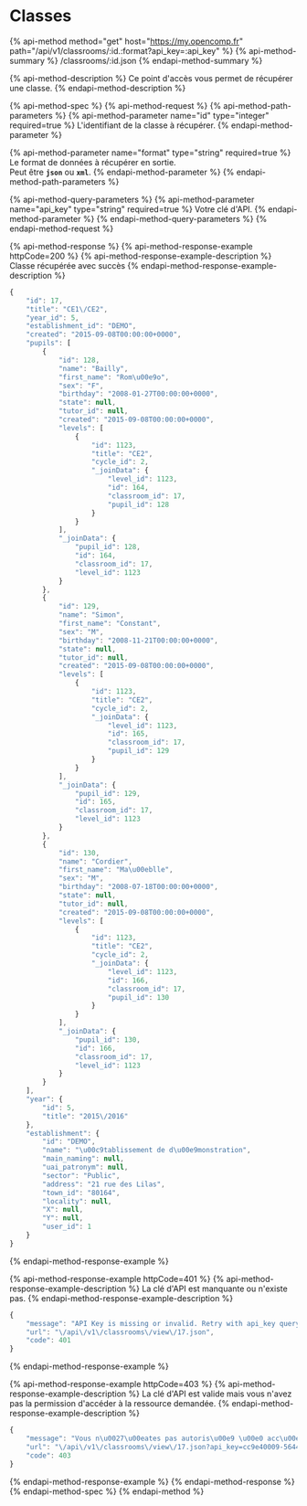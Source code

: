 # Classes

{% api-method method="get" host="https://my.opencomp.fr" path="/api/v1/classrooms/:id.:format?api\_key=:api\_key" %}
{% api-method-summary %}
/classrooms/:id.json
{% endapi-method-summary %}

{% api-method-description %}
Ce point d'accès vous permet de récupérer une classe.
{% endapi-method-description %}

{% api-method-spec %}
{% api-method-request %}
{% api-method-path-parameters %}
{% api-method-parameter name="id" type="integer" required=true %}
L'identifiant de la classe à récupérer.
{% endapi-method-parameter %}

{% api-method-parameter name="format" type="string" required=true %}
Le format de données à récupérer en sortie.  
Peut être **`json`** ou **`xml`**.
{% endapi-method-parameter %}
{% endapi-method-path-parameters %}

{% api-method-query-parameters %}
{% api-method-parameter name="api\_key" type="string" required=true %}
Votre clé d'API.
{% endapi-method-parameter %}
{% endapi-method-query-parameters %}
{% endapi-method-request %}

{% api-method-response %}
{% api-method-response-example httpCode=200 %}
{% api-method-response-example-description %}
Classe récupérée avec succès
{% endapi-method-response-example-description %}

```javascript
{
    "id": 17,
    "title": "CE1\/CE2",
    "year_id": 5,
    "establishment_id": "DEMO",
    "created": "2015-09-08T00:00:00+0000",
    "pupils": [
        {
            "id": 128,
            "name": "Bailly",
            "first_name": "Rom\u00e9o",
            "sex": "F",
            "birthday": "2008-01-27T00:00:00+0000",
            "state": null,
            "tutor_id": null,
            "created": "2015-09-08T00:00:00+0000",
            "levels": [
                {
                    "id": 1123,
                    "title": "CE2",
                    "cycle_id": 2,
                    "_joinData": {
                        "level_id": 1123,
                        "id": 164,
                        "classroom_id": 17,
                        "pupil_id": 128
                    }
                }
            ],
            "_joinData": {
                "pupil_id": 128,
                "id": 164,
                "classroom_id": 17,
                "level_id": 1123
            }
        },
        {
            "id": 129,
            "name": "Simon",
            "first_name": "Constant",
            "sex": "M",
            "birthday": "2008-11-21T00:00:00+0000",
            "state": null,
            "tutor_id": null,
            "created": "2015-09-08T00:00:00+0000",
            "levels": [
                {
                    "id": 1123,
                    "title": "CE2",
                    "cycle_id": 2,
                    "_joinData": {
                        "level_id": 1123,
                        "id": 165,
                        "classroom_id": 17,
                        "pupil_id": 129
                    }
                }
            ],
            "_joinData": {
                "pupil_id": 129,
                "id": 165,
                "classroom_id": 17,
                "level_id": 1123
            }
        },
        {
            "id": 130,
            "name": "Cordier",
            "first_name": "Ma\u00eblle",
            "sex": "M",
            "birthday": "2008-07-18T00:00:00+0000",
            "state": null,
            "tutor_id": null,
            "created": "2015-09-08T00:00:00+0000",
            "levels": [
                {
                    "id": 1123,
                    "title": "CE2",
                    "cycle_id": 2,
                    "_joinData": {
                        "level_id": 1123,
                        "id": 166,
                        "classroom_id": 17,
                        "pupil_id": 130
                    }
                }
            ],
            "_joinData": {
                "pupil_id": 130,
                "id": 166,
                "classroom_id": 17,
                "level_id": 1123
            }
        }
    ],
    "year": {
        "id": 5,
        "title": "2015\/2016"
    },
    "establishment": {
        "id": "DEMO",
        "name": "\u00c9tablissement de d\u00e9monstration",
        "main_naming": null,
        "uai_patronym": null,
        "sector": "Public",
        "address": "21 rue des Lilas",
        "town_id": "80164",
        "locality": null,
        "X": null,
        "Y": null,
        "user_id": 1
    }
}
```
{% endapi-method-response-example %}

{% api-method-response-example httpCode=401 %}
{% api-method-response-example-description %}
La clé d'API est manquante ou n'existe pas.
{% endapi-method-response-example-description %}

```javascript
{
    "message": "API Key is missing or invalid. Retry with api_key query parameter.",
    "url": "\/api\/v1\/classrooms\/view\/17.json",
    "code": 401
}
```
{% endapi-method-response-example %}

{% api-method-response-example httpCode=403 %}
{% api-method-response-example-description %}
La clé d'API est valide mais vous n'avez pas la permission d'accéder à la ressource demandée.
{% endapi-method-response-example-description %}

```javascript
{
    "message": "Vous n\u0027\u00eates pas autoris\u00e9 \u00e0 acc\u00e9der \u00e0 cet emplacement.",
    "url": "\/api\/v1\/classrooms\/view\/17.json?api_key=cc9e40009-5644-11e6-bec8-0242ac120004",
    "code": 403
}
```
{% endapi-method-response-example %}
{% endapi-method-response %}
{% endapi-method-spec %}
{% endapi-method %}



